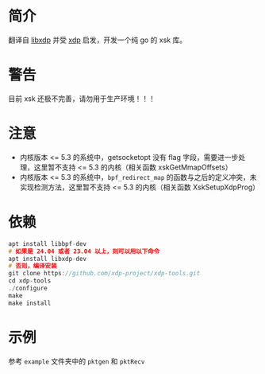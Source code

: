 # 简介
翻译自 [libxdp](https://github.com/xdp-project/xdp-tools/tree/f5501b1d9fa923858cdf7500d332e9295452984b) 并受 [xdp](https://github.com/asavie/xdp) 启发，开发一个纯 go 的 xsk 库。

# 警告

目前 xsk 还极不完善，请勿用于生产环境！！！

# 注意

- 内核版本 <= 5.3 的系统中，getsocketopt 没有 flag 字段，需要进一步处理，这里暂不支持 <= 5.3 的内核（相关函数 xskGetMmapOffsets）
- 内核版本 <= 5.3 的系统中，`bpf_redirect_map` 的函数与之后的定义冲突，未实现检测方法，这里暂不支持 <= 5.3 的内核（相关函数 XskSetupXdpProg）

# 依赖
```c
apt install libbpf-dev
# 如果是 24.04 或者 23.04 以上，则可以用以下命令
apt install libxdp-dev
# 否则，编译安装
git clone https://github.com/xdp-project/xdp-tools.git
cd xdp-tools
./configure
make
make install

```

# 示例

参考 `example` 文件夹中的 `pktgen` 和 `pktRecv`